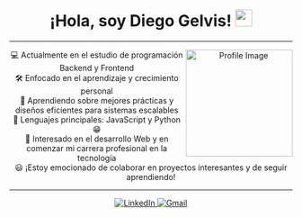 <h1 align="center">
    ¡Hola, soy Diego Gelvis!
    <a href="https://github.com/Bouaskaoun" target="_self">
        <img src="https://media.giphy.com/media/hvRJCLFzcasrR4ia7z/giphy.gif" width="30">
    </a>
</h1>

<hr>

<p align="center">
    <img align="right" width="190px" src="https://media4.giphy.com/media/L1R1tvI9svkIWwpVYr/giphy.webp" alt="Profile Image"/>
    💻 Actualmente en el estudio de programación Backend y Frontend<br>
    🛠️ Enfocado en el aprendizaje y crecimiento personal<br>
    🌱 Aprendiendo sobre mejores prácticas y diseños eficientes para sistemas escalables<br>
    🌟 Lenguajes principales: JavaScript y Python 😁<br>
    🚩 Interesado en el desarrollo Web y en comenzar mi carrera profesional en la tecnología<br>
    😃 ¡Estoy emocionado de colaborar en proyectos interesantes y de seguir aprendiendo!
</p>

<hr>

<p align="center">
    <a href="https://www.linkedin.com/in/gelvis-diego/" target="_blank">
        <img src="https://img.shields.io/badge/linkedin-%230077B5.svg?style=for-the-badge&logo=linkedin&logoColor=white" alt="LinkedIn">
    </a>
    <a href="mailto:diegogelvis14@gmail.com">
        <img src="https://img.shields.io/badge/Gmail-D14836?style=for-the-badge&logo=gmail&logoColor=white" alt="Gmail">
    </a>
</p>

